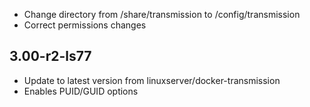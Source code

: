 - Change directory from /share/transmission to /config/transmission
- Correct permissions changes

## 3.00-r2-ls77
- Update to latest version from linuxserver/docker-transmission
- Enables PUID/GUID options
